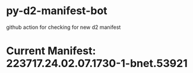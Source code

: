 # py-d2-manifest-bot
github action for checking for new d2 manifest

# Current Manifest: 223717.24.02.07.1730-1-bnet.53921